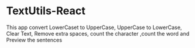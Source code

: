 # TextUtils-React
 This app convert LowerCaset to UpperCase, UpperCase to LowerCase, Clear Text, Remove extra spaces, count the character ,count the word and Preview the sentences  
